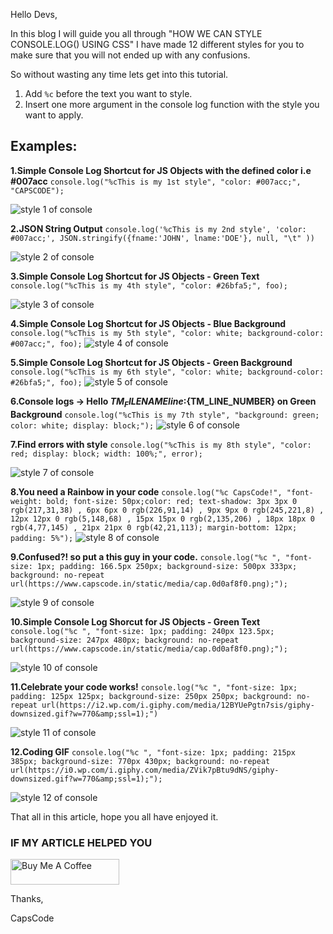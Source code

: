 Hello Devs,

In this blog I will guide you all through "HOW WE CAN STYLE CONSOLE.LOG() USING CSS"
I have made 12 different styles for you to make sure that you will not ended up with any confusions.

So without wasting any time lets get into this tutorial.

1. Add `%c` before the text you want to style.
2. Insert one more argument in the console log function with the style you want to apply.

## Examples:

**1.Simple Console Log Shortcut for JS Objects with the defined color i.e #007acc**
`console.log("%cThis is my 1st style", "color: #007acc;", "CAPSCODE");`

![style 1 of console](https://raw.githubusercontent.com/CapsCode-Website/blogfiles/master/general/style-console.log-like-a-pro/1.jpg?raw=true)

**2.JSON String Output**
`console.log('%cThis is my 2nd style', 'color: #007acc;', JSON.stringify({fname:'JOHN', lname:'DOE'}, null, "\t" ))`

![style 2 of console](https://raw.githubusercontent.com/CapsCode-Website/blogfiles/master/general/style-console.log-like-a-pro/2.jpg?raw=true)

**3.Simple Console Log Shortcut for JS Objects - Green Text**
`console.log("%cThis is my 4th style", "color: #26bfa5;", foo);`

![style 3 of console](https://raw.githubusercontent.com/CapsCode-Website/blogfiles/master/general/style-console.log-like-a-pro/3.jpg?raw=true)

**4.Simple Console Log Shortcut for JS Objects - Blue Background**
`console.log("%cThis is my 5th style", "color: white; background-color: #007acc;", foo);`
![style 4 of console](https://raw.githubusercontent.com/CapsCode-Website/blogfiles/master/general/style-console.log-like-a-pro/4.jpg?raw=true)

**5.Simple Console Log Shortcut for JS Objects - Green Background**
`console.log("%cThis is my 6th style", "color: white; background-color: #26bfa5;", foo);`
![style 5 of console](https://raw.githubusercontent.com/CapsCode-Website/blogfiles/master/general/style-console.log-like-a-pro/5.jpg?raw=true)

**6.Console logs -> Hello ${TM_FILENAME} line:${TM_LINE_NUMBER} on Green Background**
`console.log("%cThis is my 7th style", "background: green; color: white; display: block;");`
![style 6 of console](https://raw.githubusercontent.com/CapsCode-Website/blogfiles/master/general/style-console.log-like-a-pro/6.jpg?raw=true)

**7.Find errors with style**
`console.log("%cThis is my 8th style", "color: red; display: block; width: 100%;", error);`

![style 7 of console](https://raw.githubusercontent.com/CapsCode-Website/blogfiles/master/general/style-console.log-like-a-pro/7.jpg?raw=true)

**8.You need a Rainbow in your code**
`console.log("%c CapsCode!", "font-weight: bold; font-size: 50px;color: red; text-shadow: 3px 3px 0 rgb(217,31,38) , 6px 6px 0 rgb(226,91,14) , 9px 9px 0 rgb(245,221,8) , 12px 12px 0 rgb(5,148,68) , 15px 15px 0 rgb(2,135,206) , 18px 18px 0 rgb(4,77,145) , 21px 21px 0 rgb(42,21,113); margin-bottom: 12px; padding: 5%");`
![style 8 of console](https://raw.githubusercontent.com/CapsCode-Website/blogfiles/master/general/style-console.log-like-a-pro/8.jpg?raw=true)

**9.Confused?! so put a this guy in your code.**
`console.log("%c ", "font-size: 1px; padding: 166.5px 250px; background-size: 500px 333px; background: no-repeat url(https://www.capscode.in/static/media/cap.0d0af8f0.png);");`

![style 9 of console](https://raw.githubusercontent.com/CapsCode-Website/blogfiles/master/general/style-console.log-like-a-pro/9.jpg?raw=true)

**10.Simple Console Log Shorcut for JS Objects - Green Text**
`console.log("%c ", "font-size: 1px; padding: 240px 123.5px; background-size: 247px 480px; background: no-repeat url(https://www.capscode.in/static/media/cap.0d0af8f0.png);");`

![style 10 of console](https://raw.githubusercontent.com/CapsCode-Website/blogfiles/master/general/style-console.log-like-a-pro/10.jpg?raw=true)

**11.Celebrate your code works!**
`console.log("%c ", "font-size: 1px; padding: 125px 125px; background-size: 250px 250px; background: no-repeat url(https://i2.wp.com/i.giphy.com/media/12BYUePgtn7sis/giphy-downsized.gif?w=770&amp;ssl=1);")`

![style 11 of console](https://raw.githubusercontent.com/CapsCode-Website/blogfiles/master/general/style-console.log-like-a-pro/11.jpg?raw=true)

**12.Coding GIF**
`console.log("%c ", "font-size: 1px; padding: 215px 385px; background-size: 770px 430px; background: no-repeat url(https://i0.wp.com/i.giphy.com/media/ZVik7pBtu9dNS/giphy-downsized.gif?w=770&amp;ssl=1);");`

![style 12 of console](https://raw.githubusercontent.com/CapsCode-Website/blogfiles/master/general/style-console.log-like-a-pro/12.jpg?raw=true)

That all in this article, hope you all have enjoyed it.

### IF MY ARTICLE HELPED YOU

<a href="https://www.buymeacoffee.com/capscode" target="_blank"><img src="https://cdn.buymeacoffee.com/buttons/default-orange.png" alt="Buy Me A Coffee" height="41" width="174"></a>

Thanks,

CapsCode
